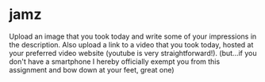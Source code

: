 # jamz

Upload an image that you took today and write some of your impressions in the description. Also upload a link to a video that you took today, hosted at your preferred video website (youtube is very straightforward!). (but...if you don't have a smartphone I hereby officially exempt you from this assignment and bow down at your feet, great one)
